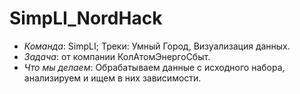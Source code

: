 # SimpLI_NordHack
  * *Команда*: SimpLI; Треки: Умный Город, Визуализация данных.
  * *Задача*: от компании КолАтомЭнергоСбыт.
  * *Что мы делаем*: Обрабатываем данные с исходного набора, анализируем и ищем в них зависимости.
